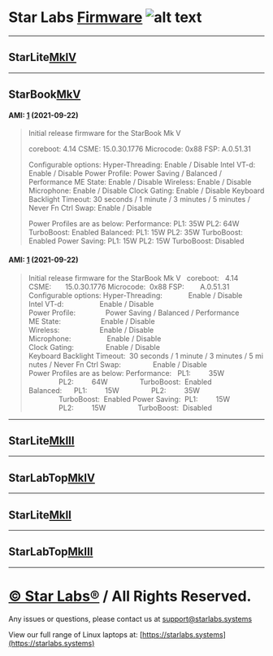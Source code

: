 # Star Labs [Firmware](https://github.com/StarLabsLtd/firmware/) ![alt text](https://cdn.shopify.com/s/files/1/2059/5897/files/Star_50x.png?v=1513954416 "Star Labs Systems")
---
## **StarLite**[MkIV](https://github.com/StarLabsLtd/firmware/tree/master/StarLite/MkIV)
---
## **StarBook**[MkV](https://github.com/StarLabsLtd/firmware/tree/master/StarBook/MkV)
#### AMI: [1](https://github.com/StarLabsLtd/firmware/raw/master/StarBook/MkV/AMI/1/efi-B5.zip) (2021-09-22)
> Initial release firmware for the StarBook Mk V
>  
> coreboot:   4.14
> CSME:       15.0.30.1776
> Microcode:  0x88
> FSP:        A.0.51.31
>  
> Configurable options:
> Hyper-Threading:             Enable / Disable
> Intel VT-d:                  Enable / Disable
> Power Profile:               Power Saving / Balanced / Performance
> ME State:                    Enable / Disable
> Wireless:                    Enable / Disable
> Microphone:                  Enable / Disable
> Clock Gating:                Enable / Disable
> Keyboard Backlight Timeout:  30 seconds / 1 minute / 3 minutes / 5 minutes / Never
> Fn Ctrl Swap:                Enable / Disable
>  
> Power Profiles are as below:
> Performance:   PL1:         35W
>                PL2:         64W
>                TurboBoost:  Enabled
> Balanced:      PL1:         15W
>                PL2:         35W
>                TurboBoost:  Enabled
> Power Saving:  PL1:         15W
>                PL2:         15W
>                TurboBoost:  Disabled

#### AMI: [1](https://github.com/StarLabsLtd/firmware/raw/master/StarBook/MkV/AMI/1/efi-B5.zip) (2021-09-22)
>Initial&nbsp;release&nbsp;firmware&nbsp;for&nbsp;the&nbsp;StarBook&nbsp;Mk&nbsp;V
>&nbsp;
>coreboot:&nbsp;&nbsp;&nbsp;4.14
>CSME:&nbsp;&nbsp;&nbsp;&nbsp;&nbsp;&nbsp;&nbsp;15.0.30.1776
>Microcode:&nbsp;&nbsp;0x88
>FSP:&nbsp;&nbsp;&nbsp;&nbsp;&nbsp;&nbsp;&nbsp;&nbsp;A.0.51.31
>&nbsp;
>Configurable&nbsp;options:
>Hyper-Threading:&nbsp;&nbsp;&nbsp;&nbsp;&nbsp;&nbsp;&nbsp;&nbsp;&nbsp;&nbsp;&nbsp;&nbsp;&nbsp;Enable&nbsp;/&nbsp;Disable
>Intel&nbsp;VT-d:&nbsp;&nbsp;&nbsp;&nbsp;&nbsp;&nbsp;&nbsp;&nbsp;&nbsp;&nbsp;&nbsp;&nbsp;&nbsp;&nbsp;&nbsp;&nbsp;&nbsp;&nbsp;Enable&nbsp;/&nbsp;Disable
>Power&nbsp;Profile:&nbsp;&nbsp;&nbsp;&nbsp;&nbsp;&nbsp;&nbsp;&nbsp;&nbsp;&nbsp;&nbsp;&nbsp;&nbsp;&nbsp;&nbsp;Power&nbsp;Saving&nbsp;/&nbsp;Balanced&nbsp;/&nbsp;Performance
>ME&nbsp;State:&nbsp;&nbsp;&nbsp;&nbsp;&nbsp;&nbsp;&nbsp;&nbsp;&nbsp;&nbsp;&nbsp;&nbsp;&nbsp;&nbsp;&nbsp;&nbsp;&nbsp;&nbsp;&nbsp;&nbsp;Enable&nbsp;/&nbsp;Disable
>Wireless:&nbsp;&nbsp;&nbsp;&nbsp;&nbsp;&nbsp;&nbsp;&nbsp;&nbsp;&nbsp;&nbsp;&nbsp;&nbsp;&nbsp;&nbsp;&nbsp;&nbsp;&nbsp;&nbsp;&nbsp;Enable&nbsp;/&nbsp;Disable
>Microphone:&nbsp;&nbsp;&nbsp;&nbsp;&nbsp;&nbsp;&nbsp;&nbsp;&nbsp;&nbsp;&nbsp;&nbsp;&nbsp;&nbsp;&nbsp;&nbsp;&nbsp;&nbsp;Enable&nbsp;/&nbsp;Disable
>Clock&nbsp;Gating:&nbsp;&nbsp;&nbsp;&nbsp;&nbsp;&nbsp;&nbsp;&nbsp;&nbsp;&nbsp;&nbsp;&nbsp;&nbsp;&nbsp;&nbsp;&nbsp;Enable&nbsp;/&nbsp;Disable
>Keyboard&nbsp;Backlight&nbsp;Timeout:&nbsp;&nbsp;30&nbsp;seconds&nbsp;/&nbsp;1&nbsp;minute&nbsp;/&nbsp;3&nbsp;minutes&nbsp;/&nbsp;5&nbsp;minutes&nbsp;/&nbsp;Never
>Fn&nbsp;Ctrl&nbsp;Swap:&nbsp;&nbsp;&nbsp;&nbsp;&nbsp;&nbsp;&nbsp;&nbsp;&nbsp;&nbsp;&nbsp;&nbsp;&nbsp;&nbsp;&nbsp;&nbsp;Enable&nbsp;/&nbsp;Disable
>&nbsp;
>Power&nbsp;Profiles&nbsp;are&nbsp;as&nbsp;below:
>Performance:&nbsp;&nbsp;&nbsp;PL1:&nbsp;&nbsp;&nbsp;&nbsp;&nbsp;&nbsp;&nbsp;&nbsp;&nbsp;35W
>&nbsp;&nbsp;&nbsp;&nbsp;&nbsp;&nbsp;&nbsp;&nbsp;&nbsp;&nbsp;&nbsp;&nbsp;&nbsp;&nbsp;&nbsp;PL2:&nbsp;&nbsp;&nbsp;&nbsp;&nbsp;&nbsp;&nbsp;&nbsp;&nbsp;64W
>&nbsp;&nbsp;&nbsp;&nbsp;&nbsp;&nbsp;&nbsp;&nbsp;&nbsp;&nbsp;&nbsp;&nbsp;&nbsp;&nbsp;&nbsp;TurboBoost:&nbsp;&nbsp;Enabled
>Balanced:&nbsp;&nbsp;&nbsp;&nbsp;&nbsp;&nbsp;PL1:&nbsp;&nbsp;&nbsp;&nbsp;&nbsp;&nbsp;&nbsp;&nbsp;&nbsp;15W
>&nbsp;&nbsp;&nbsp;&nbsp;&nbsp;&nbsp;&nbsp;&nbsp;&nbsp;&nbsp;&nbsp;&nbsp;&nbsp;&nbsp;&nbsp;PL2:&nbsp;&nbsp;&nbsp;&nbsp;&nbsp;&nbsp;&nbsp;&nbsp;&nbsp;35W
>&nbsp;&nbsp;&nbsp;&nbsp;&nbsp;&nbsp;&nbsp;&nbsp;&nbsp;&nbsp;&nbsp;&nbsp;&nbsp;&nbsp;&nbsp;TurboBoost:&nbsp;&nbsp;Enabled
>Power&nbsp;Saving:&nbsp;&nbsp;PL1:&nbsp;&nbsp;&nbsp;&nbsp;&nbsp;&nbsp;&nbsp;&nbsp;&nbsp;15W
>&nbsp;&nbsp;&nbsp;&nbsp;&nbsp;&nbsp;&nbsp;&nbsp;&nbsp;&nbsp;&nbsp;&nbsp;&nbsp;&nbsp;&nbsp;PL2:&nbsp;&nbsp;&nbsp;&nbsp;&nbsp;&nbsp;&nbsp;&nbsp;&nbsp;15W
>&nbsp;&nbsp;&nbsp;&nbsp;&nbsp;&nbsp;&nbsp;&nbsp;&nbsp;&nbsp;&nbsp;&nbsp;&nbsp;&nbsp;&nbsp;TurboBoost:&nbsp;&nbsp;Disabled

---
## **StarLite**[MkIII](https://github.com/StarLabsLtd/firmware/tree/master/StarLite/MkIII)
---
## **StarLabTop**[MkIV](https://github.com/StarLabsLtd/firmware/tree/master/StarLabTop/MkIV)
---
## **StarLite**[MkII](https://github.com/StarLabsLtd/firmware/tree/master/StarLite/MkII)
---
## **StarLabTop**[MkIII](https://github.com/StarLabsLtd/firmware/tree/master/StarLabTop/MkIII)
---
# [© Star Labs®](https://starlabs.systems) / All Rights Reserved.
Any issues or questions, please contact us at [support@starlabs.systems](mailto:supportstarlabs.systems)

View our full range of Linux laptops at: [https://starlabs.systems](https://starlabs.systems)
